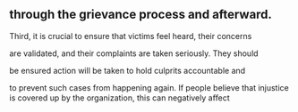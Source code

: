 ## through the grievance process and afterward.

Third, it is crucial to ensure that victims feel heard, their concerns

are validated, and their complaints are taken seriously. They should

be ensured action will be taken to hold culprits accountable and

to prevent such cases from happening again. If people believe that injustice is covered up by the organization, this can negatively aﬀect
